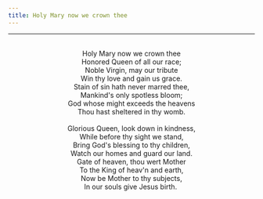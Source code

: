 ```yaml
---
title: Holy Mary now we crown thee
---
```


---
<center>
<br/>
Holy Mary now we crown thee<br/>
Honored Queen of all our race;<br/>
Noble Virgin, may our tribute<br/>
Win thy love and gain us grace.<br/>
Stain of sin hath never marred thee,<br/>
Mankind's only spotless bloom;<br/>
God whose might exceeds the heavens<br/>
Thou hast sheltered in thy womb. <br/>
<br/>
Glorious Queen, look down in kindness,<br/>
While before thy sight we stand,<br/>
Bring God's blessing to thy children,<br/>
Watch our homes and guard our land.<br/>
Gate of heaven, thou wert Mother<br/>
To the King of heav'n and earth,<br/>
Now be Mother to thy subjects,<br/>
In our souls give Jesus birth.  <br/>

</center>